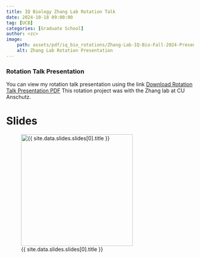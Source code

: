 ```yaml
---
title: IQ Biology Zhang Lab Rotation Talk
date: 2024-10-18 09:00:00
tag: [UCB]
categories: [Graduate School]
author: <zc>    
image: 
    path: assets/pdf/iq_bio_rotations/‎Zhang-Lab-IQ-Bio-Fall-2024-Presentation.‎001.png
    alt: Zhang Lab Rotation Presentation
---
```


### Rotation Talk Presentation

You can view my rotation talk presentation using the link [Download Rotation Talk Presentation PDF](assets/pdf/iq_bio_rotations/Zhang-Lab-IQ-Bio-Fall-2024-Presentation.pdf)
This rotation project was with the Zhang lab at CU Anschutz. 

<h1>Slides</h1>
<div>
    <figure>
        <a href=
            {% if site.data.slides.slides[0].url contains "://" %}
              "{{ site.data.slides.slides[0].url }}"
            {% else %}
              "{{ site.data.slides.slides[0].url | relative_url }}"
            {% endif %}
            title="{{ site.data.slides.slides[0].title }}"
        >
        <img class="thumb" width="300" src=
          {% if site.data.slides.slides[0].image_path contains "://" %}
            "{{ site.data.slides.slides[0].image_path }}"
          {% else %}
            "{{ site.data.slides.slides[0].image_path | relative_url }}"
          {% endif %}
          alt="{{ site.data.slides.slides[0].title }}">
        </a>
        <figcaption>
        {{ site.data.slides.slides[0].title }}
        </figcaption>
    </figure>
</div>
